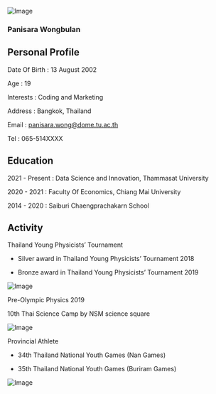 
![Image](https://www.img.in.th/images/01ba166b0492dbddf64bad7416d37c13.jpg)

### Panisara Wongbulan
## Personal Profile
Date Of Birth : 13 August 2002

Age : 19

Interests : Coding and Marketing

Address : Bangkok, Thailand

Email : panisara.wong@dome.tu.ac.th

Tel : 065-514XXXX

## Education
2021 - Present : Data Science and Innovation, Thammasat University 
                
2020 - 2021 : Faculty Of Economics, Chiang Mai University 
              
2014 - 2020 : Saiburi Chaengprachakarn School

## Activity 
Thailand Young Physicists’ Tournament

- Silver award in Thailand Young Physicists’ Tournament 2018 

- Bronze award in Thailand Young Physicists’ Tournament 2019 

![Image](https://www.img.in.th/images/456fb5aafd447e3247f04d86a2be1622.jpg)

Pre-Olympic Physics 2019

10th Thai Science Camp by NSM science square

![Image](https://www.img.in.th/images/1f77de1fe6b834c1a136c446d06ba69b.jpg)

Provincial Athlete  

- 34th Thailand National Youth Games (Nan Games)

- 35th Thailand National Youth Games (Buriram Games)

![Image](https://www.img.in.th/images/1c7ed09bebad15b2c601c4ee29c0ec4b.jpg)

